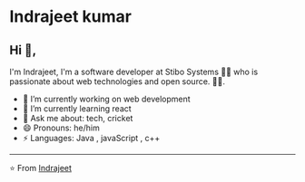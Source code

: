 # Indrajeet kumar  

## Hi 👋, 
I'm Indrajeet, I'm a software developer at Stibo Systems 👨‍💻 who is passionate about web technologies and open source. 
🏄‍♂️. 

- 🔭 I’m currently working on web development
- 🌱 I’m currently learning react
- 💬 Ask me about: tech, cricket 
- 😄 Pronouns: he/him
-  ⚡ Languages: Java , javaScript , c++





---
⭐️ From [Indrajeet](https://github.com/officio-indrajeet)
